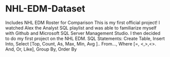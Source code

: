 # NHL-EDM-Dataset
Includes NHL EDM Roster for Comparison
This is my first official project! 
I watched Alex the Analyst SQL playlist and was able to familiarize myself with Github and Microsoft SQL Server Management Studio. I then decided to do my first project on the NHL EDM.
SQL Statements: Create Table, Insert Into, Select [Top, Count, As, Max, Min, Avg ].. From..., Where [=, <,>,<>. And, Or, Like], Group By, Order By
